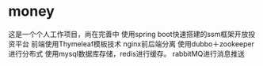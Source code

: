 # money
这是一个个人工作项目，尚在完善中
使用spring boot快速搭建的ssm框架开放投资平台
前端使用Thymeleaf模板技术
nginx前后端分离
使用dubbo＋zookeeper进行分布式
使用mysql数据库存储，redis进行缓存。
rabbitMQ进行消息推送
